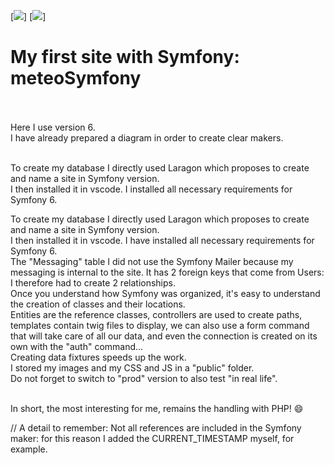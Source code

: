 [![](https://img.shields.io/badge/BOOTSTRAP-blue?style=for-the-badge)]
[![](https://img.shields.io/badge/SYMFONY.io-orange?style=for-the-badge)]

# My first site with Symfony: meteoSymfony <br><br>

Here I use version 6.<br>
I have already prepared a diagram in order to create clear makers.<br><br>

To create my database I directly used Laragon which proposes to create and name a site in Symfony version.<br>
I then installed it in vscode. I installed all necessary requirements for Symfony 6.<br>

To create my database I directly used Laragon which proposes to create and name a site in Symfony version.<br>
I then installed it in vscode. I have installed all necessary requirements for Symfony 6.<br>
The "Messaging" table I did not use the Symfony Mailer because my messaging is internal to the site. It has 2 foreign keys that come from Users: I therefore had to create 2 relationships.<br>
Once you understand how Symfony was organized, it's easy to understand the creation of classes and their locations.<br>
Entities are the reference classes, controllers are used to create paths, templates contain twig files to display, we can also use a form command that will take care of all our data, and even the connection is created on its own with the "auth" command...<br>
Creating data fixtures speeds up the work.<br>
I stored my images and my CSS and JS in a "public" folder.<br>
Do not forget to switch to "prod" version to also test "in real life".<br><br>

In short, the most interesting for me, remains the handling with PHP! :smile:<br>

// A detail to remember: Not all references are included in the Symfony maker: for this reason I added the CURRENT_TIMESTAMP myself, for example.

